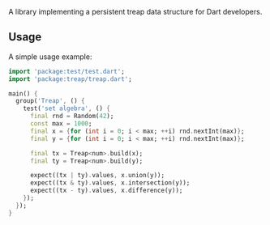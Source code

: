 A library implementing a persistent treap data structure for Dart developers.

## Usage

A simple usage example:

```dart
import 'package:test/test.dart';
import 'package:treap/treap.dart';

main() {
  group('Treap', () {
    test('set algebra', () {
      final rnd = Random(42);
      const max = 1000;
      final x = {for (int i = 0; i < max; ++i) rnd.nextInt(max)};
      final y = {for (int i = 0; i < max; ++i) rnd.nextInt(max)};

      final tx = Treap<num>.build(x);
      final ty = Treap<num>.build(y);

      expect((tx | ty).values, x.union(y));
      expect((tx & ty).values, x.intersection(y));
      expect((tx - ty).values, x.difference(y));
    });
  });
}
```
